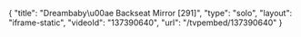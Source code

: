 {
    "title": "Dreambaby\u00ae Backseat Mirror [291]",
    "type": "solo",
    "layout": "iframe-static",
    "videoId": "137390640",
    "url": "\/tvpembed\/137390640"
}